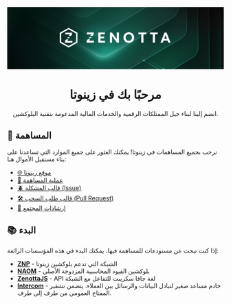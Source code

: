 <a href="https://zenotta.com">
    <img src="https://github.com/Zenotta/.github/blob/main/img/social-OG-image-min.png?raw=true" alt="hero" />
</a>

<div align="center">
    <h1 align="center">مرحبًا بك في زينوتا</h1>
    <p align="center">
        انضم إلينا لبناء جيل الممتلكات الرقمية والخدمات المالية المدعومة بتقنية البلوكشين.
    </p>
</div>

## 🤝 المساهمة

نرحب بجميع المساهمات في زينوتا! يمكنك العثور على جميع الموارد التي تساعدنا على بناء مستقبل الأموال هنا:

- [🌐 موقع زينوتا](https://zenotta.com)
- [🧩 عملية المساهمة](https://github.com/Zenotta/.github/blob/main/contribution-process/README.md)
- [🪲 قالب المشكلة (Issue)](https://github.com/Zenotta/.github/blob/main/issue-template/README.md)
- [🛠️ قالب طلب السحب (Pull Request)](https://github.com/Zenotta/.github/blob/main/pr-template/README.md)
- [🤝 إرشادات المجتمع](https://github.com/Zenotta/.github/blob/main/community-guidelines/README.md)

## 📚 البدء

إذا كنت تبحث عن مستودعات للمساهمة فيها، يمكنك البدء في هذه المؤسسات الرائعة:

- **[ZNP](https://github.com/zenotta/znp)** - الشبكة التي تدعم بلوكشين زينوتا
- **[NAOM](https://github.com/zenotta/naom)** - بلوكشين القيود المحاسبية المزدوجة الأصلي
- **[ZenottaJS](https://github.com/zenotta/zenottajs)** - API لغة جافا سكريبت للتفاعل مع الشبكة
- **[Intercom](https://github.com/zenotta/intercom)** - خادم مساعد صغير لتبادل البيانات والرسائل بين العملاء. يتضمن تشفير المفتاح العمومي من طرف إلى طرف.

